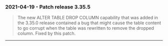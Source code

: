 ### 2021\-04\-19 \- Patch release 3\.35\.5


> The new ALTER TABLE DROP COLUMN capability that was added
> in the 3\.35\.0 release contained a bug that might cause the
> table content to go corrupt when the table was rewritten
> to remove the dropped column. Fixed by this patch.



---

